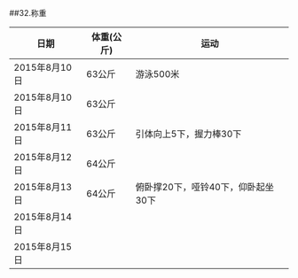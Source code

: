 ##32.称重

  日期            | 体重(公斤)    | 运动
  ----------------|---------------|-----------
  2015年8月10日   | 63公斤        | 游泳500米
  2015年8月10日   | 63公斤        |
  2015年8月11日   | 63公斤        | 引体向上5下，握力棒30下
  2015年8月12日   | 64公斤        |
  2015年8月13日   | 64公斤        | 俯卧撑20下，哑铃40下，仰卧起坐30下
  2015年8月14日   |               |
  2015年8月15日   |               |

